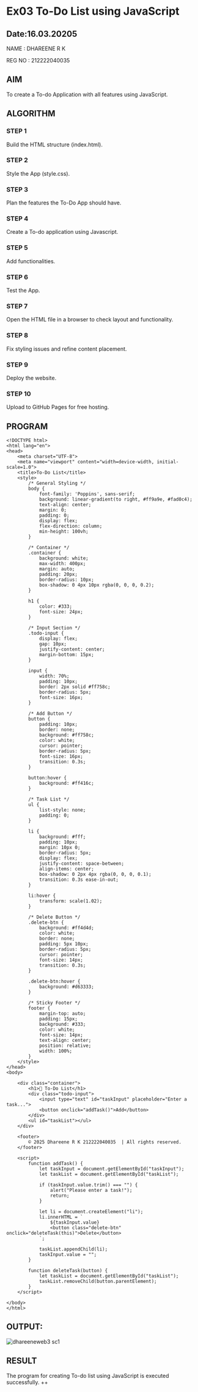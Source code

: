 # Ex03 To-Do List using JavaScript
## Date:16.03.20205
NAME : DHAREENE R K

REG NO : 212222040035
## AIM
To create a To-do Application with all features using JavaScript.

## ALGORITHM
### STEP 1
Build the HTML structure (index.html).

### STEP 2
Style the App (style.css).

### STEP 3
Plan the features the To-Do App should have.

### STEP 4
Create a To-do application using Javascript.

### STEP 5
Add functionalities.

### STEP 6
Test the App.

### STEP 7
Open the HTML file in a browser to check layout and functionality.

### STEP 8
Fix styling issues and refine content placement.

### STEP 9
Deploy the website.

### STEP 10
Upload to GitHub Pages for free hosting.

## PROGRAM
```
<!DOCTYPE html>
<html lang="en">
<head>
    <meta charset="UTF-8">
    <meta name="viewport" content="width=device-width, initial-scale=1.0">
    <title>To-Do List</title>
    <style>
        /* General Styling */
        body {
            font-family: 'Poppins', sans-serif;
            background: linear-gradient(to right, #ff9a9e, #fad0c4);
            text-align: center;
            margin: 0;
            padding: 0;
            display: flex;
            flex-direction: column;
            min-height: 100vh;
        }

        /* Container */
        .container {
            background: white;
            max-width: 400px;
            margin: auto;
            padding: 20px;
            border-radius: 10px;
            box-shadow: 0 4px 10px rgba(0, 0, 0, 0.2);
        }

        h1 {
            color: #333;
            font-size: 24px;
        }

        /* Input Section */
        .todo-input {
            display: flex;
            gap: 10px;
            justify-content: center;
            margin-bottom: 15px;
        }

        input {
            width: 70%;
            padding: 10px;
            border: 2px solid #ff758c;
            border-radius: 5px;
            font-size: 16px;
        }

        /* Add Button */
        button {
            padding: 10px;
            border: none;
            background: #ff758c;
            color: white;
            cursor: pointer;
            border-radius: 5px;
            font-size: 16px;
            transition: 0.3s;
        }

        button:hover {
            background: #ff416c;
        }

        /* Task List */
        ul {
            list-style: none;
            padding: 0;
        }

        li {
            background: #fff;
            padding: 10px;
            margin: 10px 0;
            border-radius: 5px;
            display: flex;
            justify-content: space-between;
            align-items: center;
            box-shadow: 0 2px 4px rgba(0, 0, 0, 0.1);
            transition: 0.3s ease-in-out;
        }

        li:hover {
            transform: scale(1.02);
        }

        /* Delete Button */
        .delete-btn {
            background: #ff4d4d;
            color: white;
            border: none;
            padding: 5px 10px;
            border-radius: 5px;
            cursor: pointer;
            font-size: 14px;
            transition: 0.3s;
        }

        .delete-btn:hover {
            background: #d63333;
        }

        /* Sticky Footer */
        footer {
            margin-top: auto;
            padding: 15px;
            background: #333;
            color: white;
            font-size: 14px;
            text-align: center;
            position: relative;
            width: 100%;
        }
    </style>
</head>
<body>

    <div class="container">
        <h1>📝 To-Do List</h1>
        <div class="todo-input">
            <input type="text" id="taskInput" placeholder="Enter a task...">
            <button onclick="addTask()">Add</button>
        </div>
        <ul id="taskList"></ul>
    </div>

    <footer>
        © 2025 Dhareene R K 212222040035  | All rights reserved. 
    </footer>

    <script>
        function addTask() {
            let taskInput = document.getElementById("taskInput");
            let taskList = document.getElementById("taskList");

            if (taskInput.value.trim() === "") {
                alert("Please enter a task!");
                return;
            }

            let li = document.createElement("li");
            li.innerHTML = `
                ${taskInput.value} 
                <button class="delete-btn" onclick="deleteTask(this)">Delete</button>
            `;

            taskList.appendChild(li);
            taskInput.value = "";
        }

        function deleteTask(button) {
            let taskList = document.getElementById("taskList");
            taskList.removeChild(button.parentElement);
        }
    </script>

</body>
</html>

```

## OUTPUT:
![dhareeneweb3 sc1](https://github.com/user-attachments/assets/04241e00-75d7-4cf4-bb0a-40200e120053)




## RESULT
The program for creating To-do list using JavaScript is executed successfully.
++
